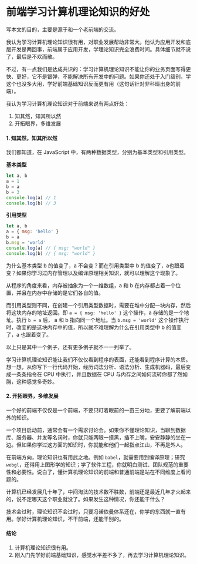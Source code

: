 # 前端学习计算机理论知识的好处
写本文的目的，主要是源于和一个老前端的交流。

我认为学习计算机理论知识很有用，对职业发展帮助非常大。他认为应用开发和底层开发是两回事，前端属于应用开发，学理论知识完全浪费时间。具体细节就不说了，最后是不欢而散。

不过，有一点我们是达成共识的：学习计算机理论知识不能让你的业务页面写得更快、更好，它不是银弹，不能解决所有开发中的问题。如果你还处于入门级别，学这个也没多大用，学好前端基础知识反而更有用（这句话针对非科班出身的前端）。

我认为学习计算机理论知识对于前端来说有两点好处：
1. 知其然，知其所以然
2. 开拓眼界，多维发展

####  1. 知其然，知其所以然
我们都知道，在 JavaScript 中，有两种数据类型，分别为基本类型和引用类型。

**基本类型**
```js
let a, b
a = 1
b = a
b = 3
console.log(a) // 1
console.log(b) // 3
```

**引用类型**
```js
let a, b
a = { msg: 'hello' }
b = a
b.msg = 'world'
console.log(a) // { msg: "world" }
console.log(b) // { msg: "world" }
```
为什么基本类型 b 的值变了，a 不会变？而在引用类型中 b 的值变了，a也跟着变？如果你学习过内存管理以及编译原理相关知识，就可以理解这个现象了。

从程序的角度来看，内存被抽象为一个一维数组，a 和 b 在内存都占着一个位置，并且在内存中存储的是它们各自的值。

而引用类型则不同，在创建一个引用类型数据时，需要在堆中分配一块内存，然后将这块内存的地址返回。即 `a = { msg: 'hello' }` 这个操作，a 存储的是一个地址。执行 `b = a` 后， a 和 b 指向同一个地址。当 `b.msg = 'world'` 这个操作执行时，改变的是这块内存中的值，所以就不难理解为什么在引用类型中 b 的值变了，a 也跟着变了。

以上只是其中一个例子，还有更多例子就不一一列举了。

学习计算机理论知识能让我们不仅仅看到程序的表面，还能看到程序计算的本质。想一想，从你写下一行代码开始，经历词法分析、语法分析、生成机器码，最后变成一条条指令在 CPU 中执行，并且数据在 CPU 与内存之间如何流转你都了然如胸，这种感觉多奇妙。

####  2. 开拓眼界，多维发展
一个好的前端不仅仅是一个前端，不要只盯着眼前的一亩三分地，更要了解前端以外的知识。

一个项目启动前，通常会有一个需求讨论会。如果你不懂理论知识，当聊到数据库、服务器、并发等名词时，你就只能两眼一摸黑，插不上嘴，安安静静的坐在一边。但如果你学过这方面的知识时，你就能和他们一起指点江山，不再是外人。

在前端方向，理论知识也有用武之地。例如 `babel`，就需要用到编译原理；研究 `webgl`，还得用上图形学的知识；学了软件工程，你就明白测试、团队规范的重要性和必要性。说白了，懂计算机理论知识的前端和普通前端是站在不同维度上看问题的。

计算机已经发展几十年了，中间淘汰的技术数不胜数，前端还是最近几年才火起来的，说不定哪天这个职业就没了。如果发生这种情况，你还能干什么？

技术会过时，理论知识不会过时，只要冯诺依曼体系还在，你学的东西就一直有用。学好计算机理论知识，不干前端，还能干别的。

#### 结论
1. 计算机理论知识很有用。
2. 刚入门先学好前端基础知识，感觉水平差不多了，再去学习计算机理论知识。
